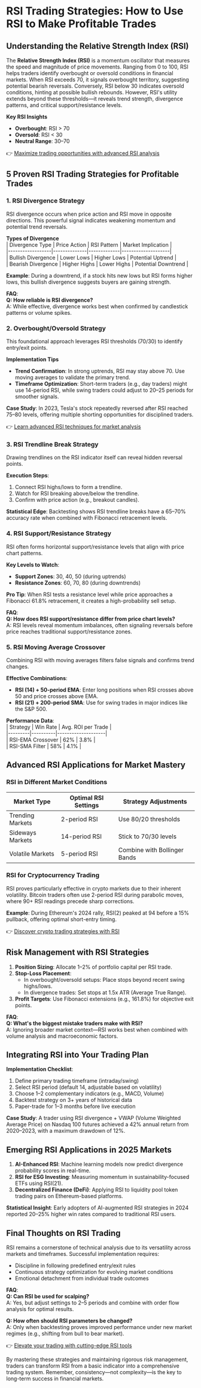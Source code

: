 # RSI Trading Strategies: How to Use RSI to Make Profitable Trades

## Understanding the Relative Strength Index (RSI)

The **Relative Strength Index (RSI)** is a momentum oscillator that measures the speed and magnitude of price movements. Ranging from 0 to 100, RSI helps traders identify overbought or oversold conditions in financial markets. When RSI exceeds 70, it signals overbought territory, suggesting potential bearish reversals. Conversely, RSI below 30 indicates oversold conditions, hinting at possible bullish rebounds. However, RSI's utility extends beyond these thresholds—it reveals trend strength, divergence patterns, and critical support/resistance levels.

**Key RSI Insights**  
- **Overbought**: RSI > 70  
- **Oversold**: RSI < 30  
- **Neutral Range**: 30–70  

👉 [Maximize trading opportunities with advanced RSI analysis](https://bit.ly/okx-bonus)

## 5 Proven RSI Trading Strategies for Profitable Trades

### 1. RSI Divergence Strategy  
RSI divergence occurs when price action and RSI move in opposite directions. This powerful signal indicates weakening momentum and potential trend reversals.  

**Types of Divergence**  
| Divergence Type | Price Action | RSI Pattern | Market Implication |  
|------------------|--------------|-------------|--------------------|  
| Bullish Divergence | Lower Lows | Higher Lows | Potential Uptrend |  
| Bearish Divergence | Higher Highs | Lower Highs | Potential Downtrend |  

**Example**: During a downtrend, if a stock hits new lows but RSI forms higher lows, this bullish divergence suggests buyers are gaining strength.  

**FAQ**:  
**Q: How reliable is RSI divergence?**  
A: While effective, divergence works best when confirmed by candlestick patterns or volume spikes.  

### 2. Overbought/Oversold Strategy  
This foundational approach leverages RSI thresholds (70/30) to identify entry/exit points.  

**Implementation Tips**  
- **Trend Confirmation**: In strong uptrends, RSI may stay above 70. Use moving averages to validate the primary trend.  
- **Timeframe Optimization**: Short-term traders (e.g., day traders) might use 14-period RSI, while swing traders could adjust to 20–25 periods for smoother signals.  

**Case Study**: In 2023, Tesla's stock repeatedly reversed after RSI reached 75–80 levels, offering multiple shorting opportunities for disciplined traders.  

👉 [Learn advanced RSI techniques for market analysis](https://bit.ly/okx-bonus)

### 3. RSI Trendline Break Strategy  
Drawing trendlines on the RSI indicator itself can reveal hidden reversal points.  

**Execution Steps**:  
1. Connect RSI highs/lows to form a trendline.  
2. Watch for RSI breaking above/below the trendline.  
3. Confirm with price action (e.g., breakout candles).  

**Statistical Edge**: Backtesting shows RSI trendline breaks have a 65–70% accuracy rate when combined with Fibonacci retracement levels.  

### 4. RSI Support/Resistance Strategy  
RSI often forms horizontal support/resistance levels that align with price chart patterns.  

**Key Levels to Watch**:  
- **Support Zones**: 30, 40, 50 (during uptrends)  
- **Resistance Zones**: 60, 70, 80 (during downtrends)  

**Pro Tip**: When RSI tests a resistance level while price approaches a Fibonacci 61.8% retracement, it creates a high-probability sell setup.  

**FAQ**:  
**Q: How does RSI support/resistance differ from price chart levels?**  
A: RSI levels reveal momentum imbalances, often signaling reversals before price reaches traditional support/resistance zones.  

### 5. RSI Moving Average Crossover  
Combining RSI with moving averages filters false signals and confirms trend changes.  

**Effective Combinations**:  
- **RSI (14) + 50-period EMA**: Enter long positions when RSI crosses above 50 and price crosses above EMA.  
- **RSI (21) + 200-period SMA**: Use for swing trades in major indices like the S&P 500.  

**Performance Data**:  
| Strategy | Win Rate | Avg. ROI per Trade |  
|---------|----------|--------------------|  
| RSI-EMA Crossover | 62% | 3.8% |  
| RSI-SMA Filter | 58% | 4.1% |  

## Advanced RSI Applications for Market Mastery

### RSI in Different Market Conditions  
| Market Type | Optimal RSI Settings | Strategy Adjustments |  
|-------------|----------------------|----------------------|  
| Trending Markets | 2-period RSI | Use 80/20 thresholds |  
| Sideways Markets | 14-period RSI | Stick to 70/30 levels |  
| Volatile Markets | 5-period RSI | Combine with Bollinger Bands |  

### RSI for Cryptocurrency Trading  
RSI proves particularly effective in crypto markets due to their inherent volatility. Bitcoin traders often use 2-period RSI during parabolic moves, where 90+ RSI readings precede sharp corrections.  

**Example**: During Ethereum's 2024 rally, RSI(2) peaked at 94 before a 15% pullback, offering optimal short-entry timing.  

👉 [Discover crypto trading strategies with RSI](https://bit.ly/okx-bonus)

## Risk Management with RSI Strategies

1. **Position Sizing**: Allocate 1–2% of portfolio capital per RSI trade.  
2. **Stop-Loss Placement**:  
   - In overbought/oversold setups: Place stops beyond recent swing highs/lows.  
   - In divergence trades: Set stops at 1.5x ATR (Average True Range).  
3. **Profit Targets**: Use Fibonacci extensions (e.g., 161.8%) for objective exit points.  

**FAQ**:  
**Q: What's the biggest mistake traders make with RSI?**  
A: Ignoring broader market context—RSI works best when combined with volume analysis and macroeconomic factors.  

## Integrating RSI into Your Trading Plan

**Implementation Checklist**:  
1. Define primary trading timeframe (intraday/swing)  
2. Select RSI period (default 14, adjustable based on volatility)  
3. Choose 1–2 complementary indicators (e.g., MACD, Volume)  
4. Backtest strategy on 3+ years of historical data  
5. Paper-trade for 1–3 months before live execution  

**Case Study**: A trader using RSI divergence + VWAP (Volume Weighted Average Price) on Nasdaq 100 futures achieved a 42% annual return from 2020–2023, with a maximum drawdown of 12%.  

## Emerging RSI Applications in 2025 Markets

1. **AI-Enhanced RSI**: Machine learning models now predict divergence probability scores in real-time.  
2. **RSI for ESG Investing**: Measuring momentum in sustainability-focused ETFs using RSI(21).  
3. **Decentralized Finance (DeFi)**: Applying RSI to liquidity pool token trading pairs on Ethereum-based platforms.  

**Statistical Insight**: Early adopters of AI-augmented RSI strategies in 2024 reported 20–25% higher win rates compared to traditional RSI users.  

## Final Thoughts on RSI Trading

RSI remains a cornerstone of technical analysis due to its versatility across markets and timeframes. Successful implementation requires:  
- Discipline in following predefined entry/exit rules  
- Continuous strategy optimization for evolving market conditions  
- Emotional detachment from individual trade outcomes  

**FAQ**:  
**Q: Can RSI be used for scalping?**  
A: Yes, but adjust settings to 2–5 periods and combine with order flow analysis for optimal results.  

**Q: How often should RSI parameters be changed?**  
A: Only when backtesting proves improved performance under new market regimes (e.g., shifting from bull to bear market).  

👉 [Elevate your trading with cutting-edge RSI tools](https://bit.ly/okx-bonus)  

By mastering these strategies and maintaining rigorous risk management, traders can transform RSI from a basic indicator into a comprehensive trading system. Remember, consistency—not complexity—is the key to long-term success in financial markets.